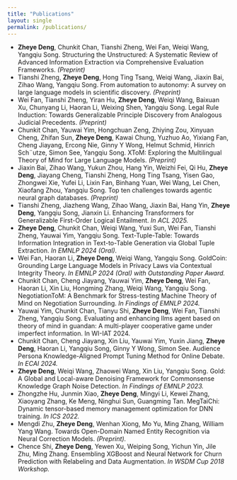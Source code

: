 ```yaml
---
title: "Publications"
layout: single
permalink: /publications/
---
```


* **Zheye Deng**, Chunkit Chan, Tianshi Zheng, Wei Fan, Weiqi Wang, Yangqiu Song. Structuring the Unstructured: A
Systematic Review of Advanced Information Extraction via Comprehensive Evaluation Frameworks. *(Preprint)*
* Tianshi Zheng, **Zheye Deng**, Hong Ting Tsang, Weiqi Wang, Jiaxin Bai, Zihao Wang, Yangqiu Song. From automation to
autonomy: A survey on large language models in scientific discovery. *(Preprint)*
* Wei Fan, Tianshi Zheng, Yiran Hu, **Zheye Deng**, Weiqi Wang, Baixuan Xu, Chunyang Li, Haoran Li, Weixing Shen, Yangqiu
Song. Legal Rule Induction: Towards Generalizable Principle Discovery from Analogous Judicial Precedents. *(Preprint)*
* Chunkit Chan, Yauwai Yim, Hongchuan Zeng, Zhiying Zou, Xinyuan Cheng, Zhifan Sun, **Zheye Deng**, Kawai Chung, Yuzhuo
Ao, Yixiang Fan, Cheng Jiayang, Ercong Nie, Ginny Y Wong, Helmut Schmid, Hinrich Sch¨utze, Simon See, Yangqiu Song.
XToM: Exploring the Multilingual Theory of Mind for Large Language Models. *(Preprint)*
* Jiaxin Bai, Zihao Wang, Yukun Zhou, Hang Yin, Weizhi Fei, Qi Hu, **Zheye Deng**, Jiayang Cheng, Tianshi Zheng, Hong Ting
Tsang, Yisen Gao, Zhongwei Xie, Yufei Li, Lixin Fan, Binhang Yuan, Wei Wang, Lei Chen, Xiaofang Zhou, Yangqiu Song. Top
ten challenges towards agentic neural graph databases. *(Preprint)*
* Tianshi Zheng, Jiazheng Wang, Zihao Wang, Jiaxin Bai, Hang Yin, **Zheye Deng**, Yangqiu Song, Jianxin Li. Enhancing
Transformers for Generalizable First-Order Logical Entailment. *In ACL 2025.*
* **Zheye Deng**, Chunkit Chan, Weiqi Wang, Yuxi Sun, Wei Fan, Tianshi Zheng, Yauwai Yim, Yangqiu Song. Text-Tuple-Table:
Towards Information Integration in Text-to-Table Generation via Global Tuple Extraction. *In EMNLP 2024 (Oral).*
* Wei Fan, Haoran Li, **Zheye Deng**, Weiqi Wang, Yangqiu Song. GoldCoin: Grounding Large Language Models in Privacy
Laws via Contextual Integrity Theory. *In EMNLP 2024 (Oral) with Outstanding Paper Award.*
* Chunkit Chan, Cheng Jiayang, Yauwai Yim, **Zheye Deng**, Wei Fan, Haoran Li, Xin Liu, Hongming Zhang, Weiqi Wang,
Yangqiu Song. NegotiationToM: A Benchmark for Stress-testing Machine Theory of Mind on Negotiation Surrounding.
*In Findings of EMNLP 2024.*
* Yauwai Yim, Chunkit Chan, Tianyu Shi, **Zheye Deng**, Wei Fan, Tianshi Zheng, Yangqiu Song. Evaluating and enhancing llms
agent based on theory of mind in guandan: A multi-player cooperative game under imperfect information. In WI-IAT 2024.
* Chunkit Chan, Cheng Jiayang, Xin Liu, Yauwai Yim, Yuxin Jiang, **Zheye Deng**, Haoran Li, Yangqiu Song, Ginny Y Wong,
Simon See. Audience Persona Knowledge-Aligned Prompt Tuning Method for Online Debate. *In ECAI 2024.*
* **Zheye Deng**, Weiqi Wang, Zhaowei Wang, Xin Liu, Yangqiu Song. Gold: A Global and Local-aware Denoising Framework
for Commonsense Knowledge Graph Noise Detection. *In Findings of EMNLP 2023.*
* Zhongzhe Hu, Junmin Xiao, **Zheye Deng**, Mingyi Li, Kewei Zhang, Xiaoyang Zhang, Ke Meng, Ninghui Sun, Guangming
Tan. MegTaiChi: Dynamic tensor-based memory management optimization for DNN training. *In ICS 2022.*
* Mengdi Zhu, **Zheye Deng**, Wenhan Xiong, Mo Yu, Ming Zhang, William Yang Wang. Towards Open-Domain Named Entity
Recognition via Neural Correction Models. *(Preprint).*
* Chence Shi, **Zheye Deng**, Yewen Xu, Weiping Song, Yichun Yin, Jile Zhu, Ming Zhang. Ensembling XGBoost and Neural
Network for Churn Prediction with Relabeling and Data Augmentation. *In WSDM Cup 2018 Workshop.*